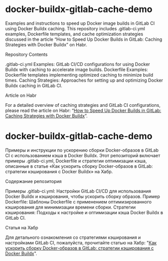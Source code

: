 # docker-buildx-gitlab-cache-demo
Examples and instructions to speed up Docker image builds in GitLab CI using Docker Buildx caching. This repository includes .gitlab-ci.yml examples, Dockerfile templates, and cache optimization strategies discussed in the article “How to Speed Up Docker Builds in GitLab: Caching Strategies with Docker Buildx” on Habr.

Repository Contents

.gitlab-ci.yml Examples: GitLab CI/CD configurations for using Docker Buildx with caching to accelerate image builds.
Dockerfile Examples: Dockerfile templates implementing optimized caching to minimize build times.
Caching Strategies: Approaches for setting up and optimizing Docker Buildx caching in GitLab CI.

Article on Habr

For a detailed overview of caching strategies and GitLab CI configurations, please read the article on Habr: “[How to Speed Up Docker Builds in GitLab: Caching Strategies with Docker Buildx](https://habr.com/ru/companies/bimeister/articles/854064/)”.

# docker-buildx-gitlab-cache-demo

Примеры и инструкции по ускорению сборки Docker-образов в GitLab CI с использованием кэша в Docker Buildx. Этот репозиторий включает примеры .gitlab-ci.yml, Dockerfile и стратегии оптимизации кэша, описанные в статье «Как ускорить сборку Docker-образов в GitLab: стратегии кэширования с Docker Buildx» на Хабр.

Содержание репозитория

Примеры .gitlab-ci.yml: Настройки GitLab CI/CD для использования Docker Buildx и кэширования, чтобы ускорить сборку образов.
Пример Dockerfile: Шаблоны Dockerfile с применением оптимизированного кэширования для минимизации времени сборки.
Стратегии кэширования: Подходы к настройке и оптимизации кэша Docker Buildx в GitLab CI.

Статья на Хабр

Для детального ознакомления со стратегиями кэширования и настройками GitLab CI, пожалуйста, прочитайте статью на Хабр: "[Как ускорить сборку Docker-образов в GitLab: стратегии кэширования с Docker Buildx](https://habr.com/ru/companies/bimeister/articles/854064/)".